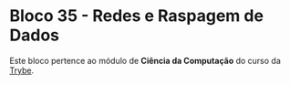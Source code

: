 # Bloco 35 - Redes e Raspagem de Dados

Este bloco pertence ao módulo de **Ciência da Computação** do curso da [Trybe](https://www.betrybe.com/).
